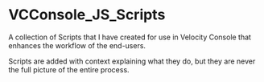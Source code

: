 # VCConsole_JS_Scripts
A collection of Scripts that I have created for use in Velocity Console
that enhances the workflow of the end-users.

Scripts are added with context explaining what they do, but they are never
the full picture of the entire process.
